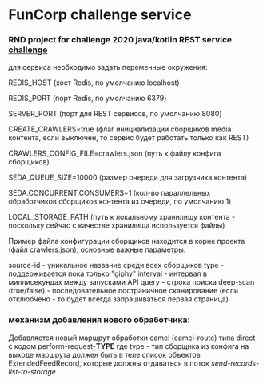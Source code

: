 # FunCorp challenge service

### RND project for challenge 2020 java/kotlin REST service [challenge](https://funcodechallenge.com/task)

для сервиса необходимо задать переменные окружения:


REDIS_HOST  (хост Redis, по умолчанию localhost)

REDIS_PORT  (порт Redis, по умолчанию 6379)

SERVER_PORT (порт для REST сервисов, по умолчанию 8080)
 
CREATE_CRAWLERS=true (флаг инициализации сборщиков media контента, если выключен, то сервис будет работать только как REST)

CRAWLERS_CONFIG_FILE=crawlers.json (путь к файлу конфига сборщиков)

SEDA_QUEUE_SIZE=10000 (размер очереди для загрузчика контента) 

SEDA.CONCURRENT.CONSUMERS=1 (кол-во параллельных обработчиков сборщиков контента из очереди, по умолчанию 1)

LOCAL_STORAGE_PATH  (путь к локальному хранилищу контента - поскольку сейчас с качестве хранилища используется файлы)


Пример файла конфигурации сборщиков находится в корне проекта (файл crawlers.json),
основные важные параметры:

source-id - уникальное название среди всех сборщиков
type - поддерживается пока только "giphy"
interval - интервал в миллисекундах между запусками API
query - строка поиска
deep-scan (true/false) - последовательное постраничное сканирование (если отклюбчено - то будет всегда запрашиваться первая страница)

### механизм добавления нового обработчика:

Добавляется новый маршрут обработки camel (camel-route) типа direct с кодом perform-request-**TYPE**
где type  - тип сборщика из конфига 
на выходе маршрута должен быть в теле список объектов ExtendedFeedRecord, которые должны отдаваться в поток _send-records-list-to-storage_



 
 
